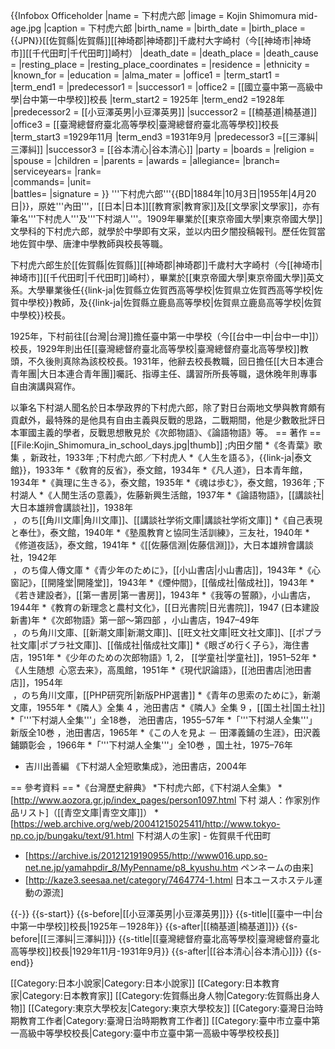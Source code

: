 {{Infobox Officeholder
|name          = 下村虎六郎
|image         = Kojin Shimomura mid-age.jpg
|caption       = 下村虎六郎
|birth_name    = 
|birth_date    = 
|birth_place   = {{JPN}}[[佐賀縣|佐賀縣]][[神埼郡|神埼郡]]千歲村大字崎村（今[[神埼市|神埼市]][[千代田町|千代田町]]崎村）
|death_date    = 
|death_place   = 
|death_cause   = 
|resting_place = 
|resting_place_coordinates = <!-- {{coord|LAT|LONG|display=inline,title}} -->
|residence     = 
|ethnicity     = 
|known_for     = 
|education     = 
|alma_mater    = 
|office1    = 
|term_start1    = 
|term_end1      =
|predecessor1   = 
|successor1    = 
|office2    = [[國立臺中第一高級中學|台中第一中學校]]校長
|term_start2    = 1925年
|term_end2      =1928年
|predecessor2   = [[小豆澤英男|小豆澤英男]]
|successor2    = [[楠基道|楠基道]]
|office3    = [[臺灣總督府臺北高等學校|臺灣總督府臺北高等學校]]校長
|term_start3    =1929年11月
|term_end3      =1931年9月
|predecessor3   =[[三澤糾|三澤糾]]
|successor3    = [[谷本清心|谷本清心]]
|party         = 
|boards        = 
|religion      = 
|spouse        = 
|children      = 
|parents       = 
|awards        = 
|allegiance= 
|branch= 
|serviceyears= 
|rank=  
|commands= 
|unit=  
|battles= 
|signature     = 
}}
'''下村虎六郎'''{{BD|1884年|10月3日|1955年|4月20日|}}，原姓'''內田'''，[[日本|日本]][[教育家|教育家]]及[[文學家|文學家]]，亦有筆名'''下村虎人'''及'''下村湖人'''。1909年畢業於[[東京帝國大學|東京帝國大學]]文學科的下村虎六郎，就學於中學即有文采，並以内田夕闇投稿報刊。歷任佐賀當地佐賀中學、唐津中學教師與校長等職。

下村虎六郎生於[[佐賀縣|佐賀縣]][[神埼郡|神埼郡]]千歲村大字崎村（今[[神埼市|神埼市]][[千代田町|千代田町]]崎村），畢業於[[東京帝國大學|東京帝國大學]]英文系。大學畢業後任{{link-ja|佐賀縣立佐賀西高等學校|佐賀県立佐賀西高等学校|佐賀中學校}}教師，及{{link-ja|佐賀縣立鹿島高等學校|佐賀県立鹿島高等学校|佐賀中學校}}校長。

1925年，下村前往[[台灣|台灣]]擔任臺中第一中學校（今[[台中一中|台中一中]]）校長，1929年則出任[[臺灣總督府臺北高等學校|臺灣總督府臺北高等學校]]教頭，不久後則真除為該校校長。1931年，他辭去校長教職，回日擔任[[大日本連合青年團|大日本連合青年團]]囑託、指導主任、講習所所長等職，退休晚年則專事自由演講與寫作。

以筆名下村湖人聞名於日本學政界的下村虎六郎，除了對日台兩地文學與教育頗有貢獻外，最特殊的是他具有自由主義與反戰的思路，二戰期間，他是少數敢批評日本軍國主義的學者，反戰思想散見於《次郎物語》、《論語物語》等。 
== 著作 ==
[[File:Kojin_Shimomura_in_school_days.jpg|thumb]]
;内田夕闇
*《冬青葉》歌集 ，新政社，1933年
;下村虎六郎／下村虎人
*《人生を語る》，{{link-ja|泰文館}}，1933年
*《敎育的反省》，泰文館，1934年
*《凡人道》，日本青年館，1934年
*《眞理に生きる》，泰文館，1935年
*《魂は歩む》，泰文館，1936年
;下村湖人
*《人閒生活の意義》，佐藤新興生活館，1937年
*《論語物語》，[[講談社|大日本雄辨會講談社]]，1938年<br /> ，のち[[角川文庫|角川文庫]]、[[講談社学術文庫|講談社学術文庫]]
*《自己表現と奉仕》，泰文館，1940年
*《塾風教育と協同生活訓練》，三友社，1940年
*《修道夜話》，泰文館，1941年
*《[[佐藤信淵|佐藤信淵]]》，大日本雄辨會講談社，1942年<br /> ，のち偉人傳文庫
*《青少年のために》，[[小山書店|小山書店]]，1943年
*《心窗記》，[[開隆堂|開隆堂]]，1943年
*《煙仲間》，[[偕成社|偕成社]]，1943年
*《若き建設者》，[[第一書房|第一書房]]，1943年
*《我等の誓願》，小山書店，1944年
*《教育の新理念と農村文化》，[[日光書院|日光書院]]，1947 (日本建設新書)年
*《次郎物語》第一部〜第四部 ，小山書店，1947–49年<br /> ，のち角川文庫、[[新潮文庫|新潮文庫]]、[[旺文社文庫|旺文社文庫]]、[[ポプラ社文庫|ポプラ社文庫]]、[[偕成社|偕成社文庫]]
*《眼ざめ行く子ら》，海住書店，1951年
*《少年のための次郎物語》1, 2， [[学童社|学童社]]，1951–52年
*《人生随想  心窓去来》，高風館，1951年
*《現代訳論語》，[[池田書店|池田書店]]，1954年<br /> ，のち角川文庫，[[PHP研究所|新版PHP選書]]
*《青年の思索のために》，新潮文庫，1955年
*《隣人》全集 4 ，池田書店
*《隣人》全集 9 ，[[国土社|国土社]]
*「'''下村湖人全集'''」全18巻， 池田書店，1955–57年
*「'''下村湖人全集'''」新版全10巻  ，池田書店，1965年
*《この人を見よ － 田澤義鋪の生涯》，田沢義鋪顕彰会 ，1966年
*「'''下村湖人全集'''」全10巻 ，国土社，1975–76年
* 吉川出善編 《下村湖人全短歌集成》，池田書店，2004年

== 參考資料 ==
*《台灣歷史辭典》
*下村虎六郎，《下村湖人全集》
*[http://www.aozora.gr.jp/index_pages/person1097.html 下村 湖人：作家別作品リスト]（[[青空文庫|青空文庫]]）
*[https://web.archive.org/web/20041215025411/http://www.tokyo-np.co.jp/bungaku/text/91.html 下村湖人の生家] - 佐賀県千代田町
* [https://archive.is/20121219190955/http://www016.upp.so-net.ne.jp/yamahpdir_8/MyPenname/p8_kyushu.htm ペンネームの由来]
* [http://kaze3.seesaa.net/category/7464774-1.html 日本ユースホステル運動の源流]


{{-}}
{{s-start}}
{{s-before|[[小豆澤英男|小豆澤英男]]}}
{{s-title|[[臺中一中|台中第一中學校]]校長|1925年－1928年}}
{{s-after|[[楠基道|楠基道]]}}
{{s-before|[[三澤糾|三澤糾]]}}
{{s-title|[[臺灣總督府臺北高等學校|臺灣總督府臺北高等學校]]校長|1929年11月-1931年9月}}
{{s-after|[[谷本清心|谷本清心]]}}
{{s-end}}

[[Category:日本小說家|Category:日本小說家]]
[[Category:日本教育家|Category:日本教育家]]
[[Category:佐賀縣出身人物|Category:佐賀縣出身人物]]
[[Category:東京大學校友|Category:東京大學校友]]
[[Category:臺灣日治時期教育工作者|Category:臺灣日治時期教育工作者]]
[[Category:臺中市立臺中第一高級中等學校校長|Category:臺中市立臺中第一高級中等學校校長]]